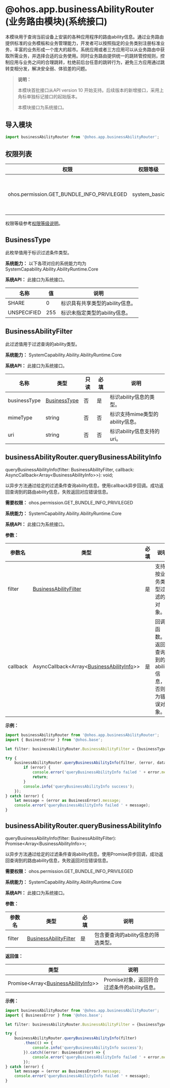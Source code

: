 # @ohos.app.businessAbilityRouter (业务路由模块)(系统接口)

本模块用于查询当前设备上安装的各种应用程序的路由ability信息。通过业务路由提供标准的业务模板和业务管理能力，开发者可以按照指定的业务类别注册标准业务，丰富的业务形成一个庞大的超市。系统应用或者三方应用可以从业务路由中获取所需业务，并选择合适的业务使用。同时业务路由提供统一的跳转管控规则，控制应用与业务之间的合理跳转，杜绝前后台任意的跳转行为，避免三方应用通过跳转变相分发，解决安全弱、体验差的问题。

> **说明：**
>
> 本模块首批接口从API version 10 开始支持。后续版本的新增接口，采用上角标单独标记接口的起始版本。
>
>本模块接口为系统接口。

## 导入模块

``` ts
import businessAbilityRouter from '@ohos.app.businessAbilityRouter';
```

## 权限列表

| 权限                                       | 权限等级     | 描述                 |
| ------------------------------------------ | ------------ | -------------------- |
| ohos.permission.GET_BUNDLE_INFO_PRIVILEGED | system_basic | 可查询所有应用信息。 |

权限等级参考[权限等级说明](../../security/AccessToken/app-permission-mgmt-overview.md#权限apl等级)。

## BusinessType

此枚举值用于标识过滤条件类型。

**系统能力：** 以下各项对应的系统能力均为SystemCapability.Ability.AbilityRuntime.Core

**系统API：**  此接口为系统接口。

| 名称        | 值   | 说明                                 |
| ----------- | ---- | ------------------------------------ |
| SHARE       | 0    | 标识具有共享类型的ability信息。 |
| UNSPECIFIED | 255  | 标识未指定类型的ability信息。   |

## BusinessAbilityFilter

此过滤值用于过滤查询的ability类型。

**系统能力：** SystemCapability.Ability.AbilityRuntime.Core

**系统API：**  此接口为系统接口。

| 名称         | 类型         | 只读 | 必填 | 说明                                   |
| ------------ | ------------ | ---- | ---- | -------------------------------------- |
| businessType | [BusinessType](#businesstype) | 否   | 是   | 标识ability信息的类型。           |
| mimeType     | string       | 否   | 否   | 标识支持mime类型的ability信息。 |
| uri          | string       | 否   | 否   | 标识ability信息支持的uri。        |

## businessAbilityRouter.queryBusinessAbilityInfo

queryBusinessAbilityInfo(filter: BusinessAbilityFilter, callback: AsyncCallback\<Array\<BusinessAbilityInfo\>\>): void;

以异步方法通过给定的过滤条件查询ability信息。使用callback异步回调。成功返回查询到的路由ability信息，失败返回对应错误信息。

**需要权限：** ohos.permission.GET_BUNDLE_INFO_PRIVILEGED

**系统能力：** SystemCapability.Ability.AbilityRuntime.Core

**系统API：**  此接口为系统接口。

**参数：**

| 参数名       | 类型     | 必填   | 说明                                    |
| ----------- | ------ | ---- | --------------------------------------- |
| filter | [BusinessAbilityFilter](#businessabilityfilter) | 是    | 支持按业务类型过滤的对象。 |
| callback | AsyncCallback\<Array\<[BusinessAbilityInfo](js-apis-bundleManager-businessAbilityInfo-sys.md#businessabilityinfo)\>\> | 是 | 回调函数。返回查询到的ability信息，否则为错误对象。 |

**示例：**

```ts
import businessAbilityRouter from '@ohos.app.businessAbilityRouter';
import { BusinessError } from '@ohos.base';

let filter: businessAbilityRouter.BusinessAbilityFilter = {businessType: businessAbilityRouter.BusinessType.SHARE};

try {
    businessAbilityRouter.queryBusinessAbilityInfo(filter, (error, data) => {
        if (error) {
            console.error('queryBusinessAbilityInfo failed ' + error.message);
            return;
        }
        console.info('queryBusinessAbilityInfo success');
    });
} catch (error) {
    let message = (error as BusinessError).message;
    console.error('queryBusinessAbilityInfo failed ' + message);
}
```

## businessAbilityRouter.queryBusinessAbilityInfo

queryBusinessAbilityInfo(filter: BusinessAbilityFilter): Promise\<Array\<BusinessAbilityInfo\>\>;

以异步方法通过给定的过滤条件查询ability信息。使用Promise异步回调，成功返回查询到的路由ability信息，失败返回对应错误信息。

**需要权限：** ohos.permission.GET_BUNDLE_INFO_PRIVILEGED

**系统能力：** SystemCapability.Ability.AbilityRuntime.Core

**系统API：**  此接口为系统接口。

**参数：**

| 参数名       | 类型                              | 必填   | 说明                                    |
| ----------- | ------------------------------- | ---- | --------------------------------------- |
| filter | [BusinessAbilityFilter](#businessabilityfilter) | 是    | 包含要查询的ability信息的筛选类型。  |

**返回值：**

| 类型                                                         | 说明                                        |
| ------------------------------------------------------------ | ------------------------------------------- |
| Promise\<Array\<[BusinessAbilityInfo](js-apis-bundleManager-businessAbilityInfo-sys.md#businessabilityinfo)\>\> | Promise对象，返回符合过滤条件的ability信息。 |

**示例：**

```ts
import businessAbilityRouter from '@ohos.app.businessAbilityRouter';
import { BusinessError } from '@ohos.base';

let filter: businessAbilityRouter.BusinessAbilityFilter = {businessType: businessAbilityRouter.BusinessType.SHARE};

try {
    businessAbilityRouter.queryBusinessAbilityInfo(filter)
        .then(() => {
            console.info('queryBusinessAbilityInfo success');
        }).catch((error: BusinessError) => {
            console.error('queryBusinessAbilityInfo failed ' + error.message);
        });
} catch (error) {
    let message = (error as BusinessError).message;
    console.error('queryBusinessAbilityInfo failed ' + message);
}
```

